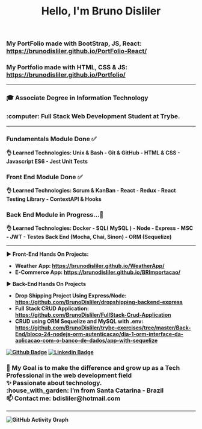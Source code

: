 <h1 align="center"> Hello, I'm Bruno Disliler </h1> <br>

### My PortFolio made with BootStrap, JS, React: https://brunodisliler.github.io/PortFolio-React/
### My Portfolio made with HTML, CSS & JS: https://brunodisliler.github.io/Portfolio/ <hr>

 <h3>🎓 Associate Degree in Information Technology</h3>
 <h3>:computer: Full Stack Web Development Student at Trybe. </h3><hr>

### <b> Fundamentals Module Done <b> ✅
👌<b> Learned Technologies: Unix & Bash - Git & GitHub - HTML & CSS - Javascript ES6 - Jest Unit Tests <b> <br>
 
### <b> Front End Module Done <b> ✅
👌<b> Learned Technologies: Scrum & KanBan - React - Redux - React Testing Library - ContextAPI & Hooks <b> <br>
  
### <b> Back End Module in Progress...🌱 <b>
👌 <b> Learned Technologies: Docker - SQL( MySQL ) - Node - Express - MSC - JWT - Testes Back End (Mocha, Chai, Sinon) - ORM (Sequelize) <hr>
 
 ▶️ Front-End Hands On Projects: 
 - Weather App: https://brunodisliler.github.io/WeatherApp/
 - E-Commerce App: https://brunodisliler.github.io/BRImportacao/
 
 ▶️ Back-End Hands On Projects
 - Drop Shipping Project Using Express/Node: https://github.com/BrunoDisliler/dropshipping-backend-express
 - Full Stack CRUD Application: https://github.com/BrunoDisliler/FullStack-Crud-Application
 - CRUD using ORM Sequelize and MySQL with .env: https://github.com/BrunoDisliler/trybe-exercises/tree/master/Back-End/bloco-24-nodejs-orm-autenticacao/dia-1-orm-interface-da-aplicacao-com-o-banco-de-dados/app-with-sequelize

  [![Github Badge](https://img.shields.io/badge/-Github-000?style=flat-square&logo=Github&logoColor=white&link=https://github.com/BrunoDisliler/BrunoDisliler/blob/main/ABOUTME.md)](https://github.com/BrunoDisliler/BrunoDisliler/blob/main/ABOUTME.md) [![Linkedin Badge](https://img.shields.io/badge/-LinkedIn-blue?style=flat-square&logo=Linkedin&logoColor=white&link=https://www.linkedin.com/in/brunodisliler/)]( https://www.linkedin.com/in/brunodisliler/) 
  <h3>
  🎯 My Goal is to make the difference and grow up as a Tech Professional in the web development field <br>
  ✨ Passionate about technology. <br>
  :house_with_garden: I’m from Santa Catarina - Brazil <br>
  📫 Contact me: bdisliler@hotmail.com <br>
 </h3><hr>
 
  ![GitHub Activity Graph](https://activity-graph.herokuapp.com/graph?username=BrunoDisliler&theme=dracula&hide_border=true)
